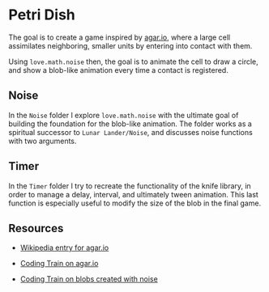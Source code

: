 # Petri Dish

The goal is to create a game inspired by [agar.io](https://en.wikipedia.org/wiki/Agar.io), where a large cell assimilates neighboring, smaller units by entering into contact with them.

Using `love.math.noise` then, the goal is to animate the cell to draw a circle, and show a blob-like animation every time a contact is registered.

## Noise

In the `Noise` folder I explore `love.math.noise` with the ultimate goal of building the foundation for the blob-like animation. The folder works as a spiritual successor to `Lunar Lander/Noise`, and discusses noise functions with two arguments.

## Timer

In the `Timer` folder I try to recreate the functionality of the knife library, in order to manage a delay, interval, and ultimately tween animation. This last function is especially useful to modify the size of the blob in the final game.

## Resources

- [Wikipedia entry for agar.io](https://en.wikipedia.org/wiki/Agar.io)

- [Coding Train on agar.io](https://thecodingtrain.com/CodingChallenges/032.1-agar.html)

- [Coding Train on blobs created with noise](https://thecodingtrain.com/CodingChallenges/036-blobby)
